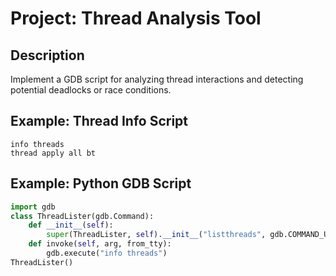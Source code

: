 # Project: Thread Analysis Tool

## Description
Implement a GDB script for analyzing thread interactions and detecting potential deadlocks or race conditions.

## Example: Thread Info Script
```gdb
info threads
thread apply all bt
```

## Example: Python GDB Script
```python
import gdb
class ThreadLister(gdb.Command):
    def __init__(self):
        super(ThreadLister, self).__init__("listthreads", gdb.COMMAND_USER)
    def invoke(self, arg, from_tty):
        gdb.execute("info threads")
ThreadLister()
```

